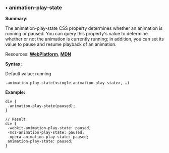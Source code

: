 ### <a name="animation-play-state"></a> &#8226; animation-play-state
**Summary:**

The animation-play-state CSS property determines whether an animation is running or paused. You can query this property's value to determine whether or not the animation is currently running; in addition, you can set its value to pause and resume playback of an animation.

Resources: **[WebPlatform](http://docs.webplatform.org/wiki/css/properties/animation-play-state)**, **[MDN](https://developer.mozilla.org/en-US/docs/Web/CSS/animation-play-state)**

**Syntax:**

Default value: running

    .animation-play-state(<single-animation-play-state>, …)
  
**Example:**

    div {
     .animation-play-state(paused);
    }
    
    // Result
    div {
     -webkit-animation-play-state: paused;
     -moz-animation-play-state: paused;
     -opera-animation-play-state: paused;
     animation-play-state: paused;
    } 


